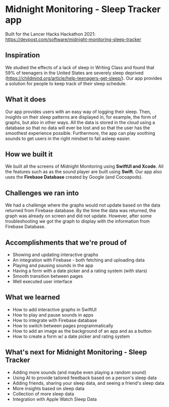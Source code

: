 # Midnight Monitoring - Sleep Tracker app
Built for the Lancer Hacks Hackathon 2021:
https://devpost.com/software/midnight-monitoring-sleep-tracker

## Inspiration
We studied the effects of a lack of sleep in Writing Class and found that 59% of teenagers in the United States are severely sleep deprived (https://childmind.org/article/help-teenagers-get-sleep/). Our app provides a solution for people to keep track of their sleep schedule.

## What it does
Our app provides users with an easy way of logging their sleep. Then, insights on their sleep patterns are displayed in, for example, the form of graphs, but also in other ways. All the data is stored in the cloud using a database so that no data will ever be lost and so that the user has the smoothest experience possible. Furthermore, the app can play soothing sounds to get users in the right mindset to fall asleep easier.

## How we built it
We built all the screens of Midnight Monitoring using **SwiftUI and Xcode**. All the features such as as the sound player are built using **Swift**. Our app also uses the **Firebase Database** created by Google (and Cocoapods). 

## Challenges we ran into
We had a challenge where the graphs would not update based on the data returned from Firebase database. By the time the data was returned, the graph was already on screen and did not update. However, after some troubleshooting we got the graph to display with the information from Firebase Database.

## Accomplishments that we're proud of
- Showing and updating interactive graphs
- An integration with Firebase - both fetching and uploading data
- Playing and pausing sounds in the app
- Having a form with a date picker and a rating system (with stars)
- Smooth transition between pages
- Well executed user interface

## What we learned
- How to add interactive graphs in SwiftUI
- How to play and pause sounds in apps
- How to integrate with Firebase database
- How to switch between pages programmatically
- How to add an image as the background of an app and as a button
- How to create a form w/ a date picker and rating system

## What's next for Midnight Monitoring - Sleep Tracker
- Adding more sounds (and maybe even playing a random sound)
- Using AI to provide tailored feedback based on a person's sleep data
- Adding friends, sharing your sleep data, and seeing a friend's sleep data
- More insights based on sleep data
- Collection of more sleep data
- Integration with Apple Watch Sleep Data
